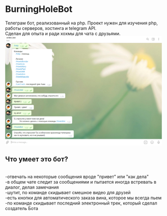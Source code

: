 # BurningHoleBot
Телеграм бот, реализованный на php. Проект нужен для изучения php, работы серверов, хостинга и telegram API.
</br>Сделан для опыта и ради хохмы для чата с друзьями.
<img src="src/start.png" alt="Пример кода">
<h2>Что умеет это бот?</h2>
</br>
-отвечать на некоторые сообщения вроде "привет" или "как дела"
</br>
-в общем чате следит за сообщениями и пытается иногда встревать в диалог, делая замечания
</br>
-шутит, по команде скидывает смешное видео для друзей
</br>
-есть кнопки для автоматического заказа вина, которое мы всегда пьем
</br>
-по команде скидывает последний электронный трек, который сделал создатель Бота

